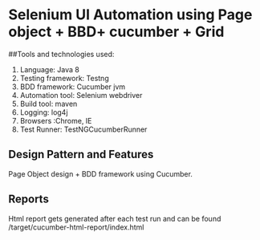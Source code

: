 # Selenium UI Automation using Page object + BBD+ cucumber + Grid

##Tools and technologies used:

1. Language: Java 8
2. Testing framework: Testng
3. BDD framework: Cucumber jvm
4. Automation tool: Selenium webdriver
5. Build tool: maven
6. Logging: log4j
7. Browsers :Chrome, IE
8. Test Runner: TestNGCucumberRunner

## Design Pattern and Features
 Page Object design + BDD framework using Cucumber.
 
## Reports
 Html report gets generated after each test run and can be found /target/cucumber-html-report/index.html


